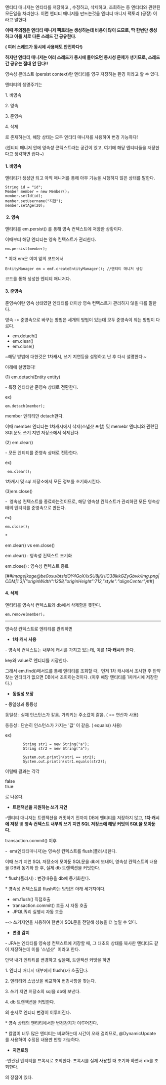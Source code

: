 엔티티 매니저는 엔티티를 저장하고 , 수정하고, 삭제하고, 조회하는 등 엔티티와 관련된 모든일을 처리한다. 이런 엔티티 매니저를 만드는것을 엔티티 매니저 팩토리 (공장) 이라고 말한다.

**이때 주의점은 엔티티 매니저 팩토리는 생성하는데 비용이 많이 드므로, 딱 한번만 생성하고 이를 서로 다른 스레드 간 공유한다.**

**( 여러 스레드가 동시에 사용해도 안전하다!)**

**하지만 엔티티 매니저는 여러 스레드가 동시에 들어오면 동시성 문제가 생기므로, 스레드간 공유는 절대 안 된다!!**

영속성 콘테스트 (persist context)란 엔티티를 영구 저장하는 환경 이라고 할 수 있다.

엔티티의 생명주기는

1\. 비영속

2\. 영속

3\. 준영속

4\. 삭제

로 존재하는데, 해당 상태는 모두 엔티티 매니저를 사용하여 변경 가능하다!

(엔티티 매니저 안에 영속성 콘텍스트라는 공간이 있고, 여기에 해당 엔티티들을 저장한다고 생각하면 쉽다~)

#### 1\. 비영속

엔티티가 생성만 되고 아직 매니저를 통해 아무 기능을 시행하지 않은 상태를 말한다.

```
String id = "id";
Member member = new Member();
member.setId(id);
member.setUsername("지현");
member.setAge(20);
```

####  2. 영속

엔티티를 em.persist() 를 통해 영속 컨텍스트에 저장한 상황이다. 

이때부터 해당 엔티티는 영속 컨텍스트가 관리한다.

```
em.persist(member);
```

\* 이때 em은 이미 앞의 코드에서

```
EntityManager em = emf.createEntityManager(); //엔티티 매니저 생성
```

코드를 통해 생성한 엔티티 매니저다.

#### 3\. 준영속

준영속이란 영속 상태였던 엔티티를 더이상 영속 컨텍스트가 관리하지 않을 때를 말한다.

영속 -> 준영속으로 바꾸는 방법은 세개의 방법이 있는데 모두 준영속이 되는 방법이 다르다.

-   em.detach()
-   em.clear()
-   em.close()

~해당 방법에 대한것은 1차캐시, 쓰기 지연등을 설명하고 난 후 다시 설명한다.~

아래에 설명했다!

(1) em.detach(Entity entity)

\- 특정 엔티티만 준영속 상태로 전환한다.

ex)

```
em.detach(member);
```

member 엔티티만 detach한다.

이때 member 엔티티는 1차캐시에서 삭제(스냅샷 포함) 및 memebr 엔티티와 관련된 SQL문도 쓰기 지연 저장소에서 삭제된다.

(2) em.clear()

\- 모든 엔티티를 준영속 상태로 전환한다.

ex)

```
 em.clear();
```

1차캐시 및 sql 저장소에서 모든 정보를 초기화시킨다.

(3)em.close()

\-  영속성 컨텍스트를 종료하는것이므로, 해당 영속성 컨텍스트가 관리하던 모든 영속상태의 엔티티를 준영속으로 만든다.

ex)

```
em.close();
```

\* 

em.clear() vs em.close()

em.clear() : 영속성 컨텍스트 초기화

em.close() : 영속성 컨텍스트 종료

[##_Image|kage@be0oxu/btsldOY4GoX/ixSU8jKHlC38lkkGZyGbvk/img.png|CDM|1.3|{"originWidth":1258,"originHeight":712,"style":"alignCenter"}_##]

#### 4\. 삭제

엔티티를 영속석 컨텍스트와 db에서 삭제함을 뜻한다.

```
em.remove(member);
```

---

영속성 컨텍스트로 엔티티를 관리하면

-   **1차 캐시 사용** 

\- 영속석 컨텍스트는 내부에 캐시를 가지고 있는데, 이를 **1차 캐시**라 한다. 

key와 value로 엔티티를 저장한다.

그래서 em.find()메서드를 통해 엔티티를 조회할 때,  먼저 1차 캐시에서 조사한 후 만약 찾는 엔티티가 없으면 DB에서 조회하는것이다. (이후 해당 엔티티를 1차캐시에 저장한다.)

-   **동일성 보장**

\- 동일성과 동등성

동일성 : 실제 인스턴스가 같음. 가리키는 주소값이 같음. ( == 연산자 사용)

동등성 : 단순히 인스턴스가 가지는 '값' 이 같음. ( equals() 사용)

ex)

```
        String str1 = new String("a");
        String str2 = new String("a");

        System.out.println(str1 == str2);
        System.out.println(str1.equals(str2));
```

이럴때 결과는 각각

false  
true

로 나온다.

-   **트랜잭션을 지원하는 쓰기 지연**

\-엔티티 매니저는 트랜잭션을 커밋하기 전까지 DB에 엔티티를 저장하지 않고, **1차 캐시에 저장** 및 **영속 컨텍스트 내부의 쓰기 지연 SQL 저장소에 해당 커밋의 SQL을 모아둔다.**

transaction.commit() 이후 

\-  em(엔티티매니저)는 영속성 컨텍스트를 flush(플러시)한다.

이때 쓰기 지연 SQL 저장소에 모아둔 SQL문을 db에 보내어, 영속성 컨텍스트의 내용을 DB와 동기화 한 후, 실제 db 트랜잭션을 커밋한다.

\* flush(플러시) : 변경내용을 db에 동기화한다.

\* 영속성 컨텍스트를 flush하는 방법은 아래 세가지이다.

-   em.flush() 직접호출
-   transaction.commit() 호출 시 자동 호출
-   JPQL쿼리 실행시 자동 호출

\--> 쓰기지연을 사용하여 한번에 SQL문을 전달해 성능을 더 높일 수 있다.

-   **변경 감지**

\- JPA는 엔티티를 영속성 컨텍스트에 저장할 때, 그 태초의 상태를 복사한 엔티티도 같이 저장하는데 이를 '스냅샷'  이라고 한다.

만약 내가 엔티티를 변경하고 싶을때, 트랜잭션 커밋을 하면 

1\. 엔티티 매니저 내부에서 flush()가 호출된다.

2\. 엔티티와 스냅샷을 비교하여 변경사항을 찾는다.

3\. 쓰기 지연 저장소의 sql을 db에 보낸다.

4\. db 트랜잭션을 커밋한다.

의 순서로 엔티티 변경이 이루어진다.

\* 영속 상태의 엔티티에서만 변경감지가 이루어진다.

\* 칼럼이 너무 많은 엔티티는 비교하는데 시간이 오래 걸리므로, @DynamicUpdate 를 사용하여 수정된 내용만 반영 가능하다.

-   **지연로딩**

\-연관된 엔티티를 프록시로 조회한다. 프록시를 실제 사용할 때 초기화 하면서 db를 조회한다.

의 장점이 있다.